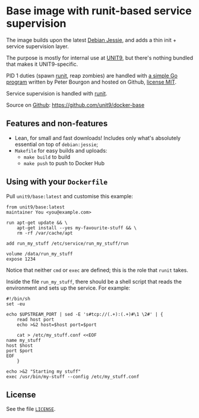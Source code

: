 # Base image with runit-based service supervision

The image builds upon the latest
[Debian Jessie](https://hub.docker.com/_/debian/), and adds a thin
init + service supervision layer.

The purpose is mostly for internal use at
[UNIT9](http://www.unit9.com/), but there's nothing bundled that makes
it UNIT9-specific.

PID 1 duties (spawn [runit][], reap zombies) are handled with
[a simple Go program](https://github.com/peterbourgon/runsvinit)
written by Peter Bourgon and hosted on Github,
[license MIT](https://github.com/peterbourgon/runsvinit/blob/master/LICENSE).

Service supervision is handled with [runit][].

Source on [Github][]: <https://github.com/unit9/docker-base>

[runit]: http://smarden.org/runit/
[Github]: https://github.com/

## Features and non-features

- Lean, for small and fast downloads! Includes only what's absolutely
  essential on top of `debian:jessie`;
- `Makefile` for easy builds and uploads:
    - `make build` to build
    - `make push` to push to Docker Hub

## Using with your `Dockerfile`

Pull `unit9/base:latest` and customise this example:

```
from unit9/base:latest
maintainer You <you@example.com>

run apt-get update && \
    apt-get install --yes my-favourite-stuff && \
    rm -rf /var/cache/apt

add run_my_stuff /etc/service/run_my_stuff/run

volume /data/run_my_stuff
expose 1234
```

Notice that neither `cmd` or `exec` are defined; this is the role that
`runit` takes.

Inside the file `run_my_stuff`, there should be a shell script that
reads the environment and sets up the service. For example:

```
#!/bin/sh
set -eu

echo $UPSTREAM_PORT | sed -E 's#tcp://(.+):(.+)#\1 \2#' | {
    read host port
    echo >&2 host=$host port=$port

    cat > /etc/my_stuff.conf <<EOF
name my_stuff
host $host
port $port
EOF
    }

echo >&2 "Starting my stuff"
exec /usr/bin/my-stuff --config /etc/my_stuff.conf
```

## License

See the file [`LICENSE`](/LICENSE).

